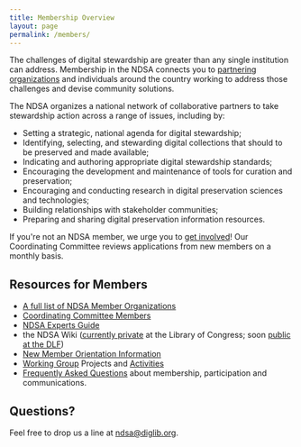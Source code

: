 ```yaml
---
title: Membership Overview
layout: page
permalink: /members/
---
```


The challenges of digital stewardship are greater than any single institution can address. Membership in the NDSA connects you to [partnering organizations](/members-list/) and individuals around the country working to address those challenges and devise community solutions.

The NDSA organizes a national network of collaborative partners to take stewardship action across a range of issues, including by:

- Setting a strategic, national agenda for digital stewardship;
- Identifying, selecting, and stewarding digital collections that should to be preserved and made available;
- Indicating and authoring appropriate digital stewardship standards;
- Encouraging the development and maintenance of tools for curation and preservation;
- Encouraging and conducting research in digital preservation sciences and technologies;
- Building relationships with stakeholder communities;
- Preparing and sharing digital preservation information resources.

If you're not an NDSA member, we urge you to [get involved](/get-involved/)! Our Coordinating Committee reviews applications from new members on a monthly basis. 

## Resources for Members
- [A full list of NDSA Member Organizations](/members-list/)
- [Coordinating Committee Members](/coordinating-committee/)
- [NDSA Experts Guide](/experts-guide/)
- the NDSA Wiki ([currently private](http://www.loc.gov/extranet/wiki/osi/ndiip/ndsa/index.php) at the Library of Congress; soon [public at the DLF](https://wiki.diglib.org/))
- [New Member Orientation Information](/new-members/)
- [Working Group](/working-groups) Projects and [Activities](/activities/)
- [Frequently Asked Questions](/faq/) about membership, participation and communications.

## Questions?
Feel free to drop us a line at <ndsa@diglib.org>.
